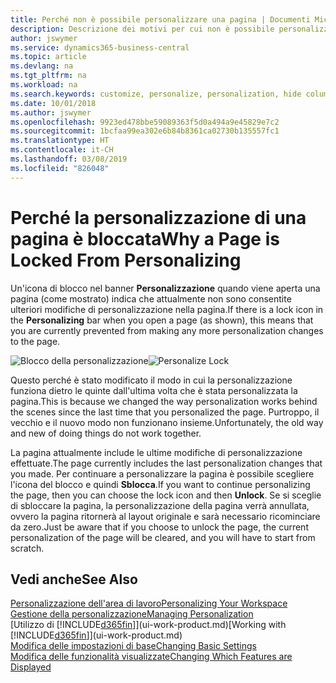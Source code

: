 ```yaml
---
title: Perché non è possibile personalizzare una pagina | Documenti Microsoft
description: Descrizione dei motivi per cui non è possibile personalizzare una pagina e delle azioni che è possibile intraprendere per sbloccare la pagina e personalizzarla.
author: jswymer
ms.service: dynamics365-business-central
ms.topic: article
ms.devlang: na
ms.tgt_pltfrm: na
ms.workload: na
ms.search.keywords: customize, personalize, personalization, hide columns, remove fields, move fields
ms.date: 10/01/2018
ms.author: jswymer
ms.openlocfilehash: 9923ed478bbe59089363f5d0a494a9e45829e7c2
ms.sourcegitcommit: 1bcfaa99ea302e6b84b8361ca02730b135557fc1
ms.translationtype: HT
ms.contentlocale: it-CH
ms.lasthandoff: 03/08/2019
ms.locfileid: "826048"
---
```

# <a name="why-a-page-is-locked-from-personalizing"></a><span data-ttu-id="9f5b8-103">Perché la personalizzazione di una pagina è bloccata</span><span class="sxs-lookup"><span data-stu-id="9f5b8-103">Why a Page is Locked From Personalizing</span></span>
<span data-ttu-id="9f5b8-104">Un'icona di blocco nel banner **Personalizzazione** quando viene aperta una pagina (come mostrato) indica che attualmente non sono consentite ulteriori modifiche di personalizzazione nella pagina.</span><span class="sxs-lookup"><span data-stu-id="9f5b8-104">If there is a lock icon in the **Personalizing** bar when you open a page (as shown), this means that you are currently prevented from making any more personalization changes to the page.</span></span>

<span data-ttu-id="9f5b8-105">![Blocco della personalizzazione](media/personalization-locked.png "Blocco della personalizzazione")</span><span class="sxs-lookup"><span data-stu-id="9f5b8-105">![Personalize Lock](media/personalization-locked.png "Personalize lock")</span></span>

<span data-ttu-id="9f5b8-106">Questo perché è stato modificato il modo in cui la personalizzazione funziona dietro le quinte dall'ultima volta che è stata personalizzata la pagina.</span><span class="sxs-lookup"><span data-stu-id="9f5b8-106">This is because we changed the way personalization works behind the scenes since the last time that you personalized the page.</span></span> <span data-ttu-id="9f5b8-107">Purtroppo, il vecchio e il nuovo modo non funzionano insieme.</span><span class="sxs-lookup"><span data-stu-id="9f5b8-107">Unfortunately, the old way and new of doing things do not work together.</span></span>

<span data-ttu-id="9f5b8-108">La pagina attualmente include le ultime modifiche di personalizzazione effettuate.</span><span class="sxs-lookup"><span data-stu-id="9f5b8-108">The page currently includes the last personalization changes that you made.</span></span> <span data-ttu-id="9f5b8-109">Per continuare a personalizzare la pagina è possibile scegliere l'icona del blocco e quindi **Sblocca**.</span><span class="sxs-lookup"><span data-stu-id="9f5b8-109">If you want to continue personalizing the page, then you can choose the lock icon and then **Unlock**.</span></span> <span data-ttu-id="9f5b8-110">Se si sceglie di sbloccare la pagina, la personalizzazione della pagina verrà annullata, ovvero la pagina ritornerà al layout originale e sarà necessario ricominciare da zero.</span><span class="sxs-lookup"><span data-stu-id="9f5b8-110">Just be aware that if you choose to unlock the page, the current personalization of the page will be cleared, and you will have to start from scratch.</span></span>


## <a name="see-also"></a><span data-ttu-id="9f5b8-111">Vedi anche</span><span class="sxs-lookup"><span data-stu-id="9f5b8-111">See Also</span></span>
[<span data-ttu-id="9f5b8-112">Personalizzazione dell'area di lavoro</span><span class="sxs-lookup"><span data-stu-id="9f5b8-112">Personalizing Your Workspace</span></span>](ui-personalization-manage.md)  
[<span data-ttu-id="9f5b8-113">Gestione della personalizzazione</span><span class="sxs-lookup"><span data-stu-id="9f5b8-113">Managing Personalization</span></span>](ui-personalization-manage.md)  
<span data-ttu-id="9f5b8-114">[Utilizzo di [!INCLUDE[d365fin](includes/d365fin_md.md)]](ui-work-product.md)</span><span class="sxs-lookup"><span data-stu-id="9f5b8-114">[Working with [!INCLUDE[d365fin](includes/d365fin_md.md)]](ui-work-product.md)</span></span>  
[<span data-ttu-id="9f5b8-115">Modifica delle impostazioni di base</span><span class="sxs-lookup"><span data-stu-id="9f5b8-115">Changing Basic Settings</span></span>](ui-change-basic-settings.md)  
[<span data-ttu-id="9f5b8-116">Modifica delle funzionalità visualizzate</span><span class="sxs-lookup"><span data-stu-id="9f5b8-116">Changing Which Features are Displayed</span></span>](ui-experiences.md)  
